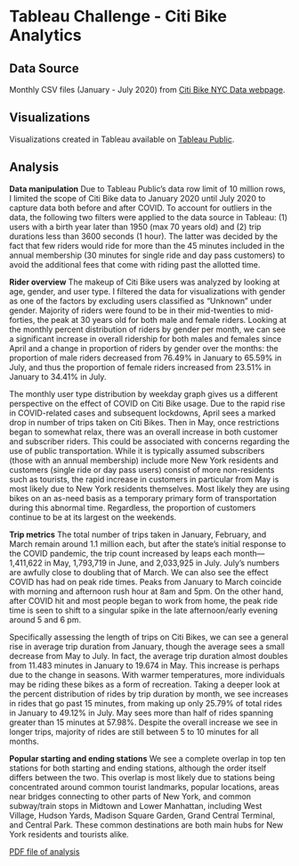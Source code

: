 # Tableau Challenge - Citi Bike Analytics
## Data Source
Monthly CSV files (January - July 2020) from [Citi Bike NYC Data webpage](https://www.citibikenyc.com/system-data).

## Visualizations
Visualizations created in Tableau available on [Tableau Public](https://public.tableau.com/profile/alysma#!/vizhome/CITIBIKE_16035920723180/CitiBikeAnalytics).

## Analysis
**Data manipulation**
Due to Tableau Public’s data row limit of 10 million rows, I limited the scope of Citi Bike data to January 2020 until July 2020 to capture data both before and after COVID. To account for outliers in the data, the following two filters were applied to the data source in Tableau: (1) users with a birth year later than 1950 (max 70 years old) and (2) trip durations less than 3600 seconds (1 hour). The latter was decided by the fact that few riders would ride for more than the 45 minutes included in the annual membership (30 minutes for single ride and day pass customers) to avoid the additional fees that come with riding past the allotted time.

**Rider overview**
The makeup of Citi Bike users was analyzed by looking at age, gender, and user type. I filtered the data for visualizations with gender as one of the factors by excluding users classified as “Unknown” under gender. Majority of riders were found to be in their mid-twenties to mid-forties, the peak at 30 years old for both male and female riders. Looking at the monthly percent distribution of riders by gender per month, we can see a significant increase in overall ridership for both males and females since April and a change in proportion of riders by gender over the months: the proportion of male riders decreased from 76.49% in January to 65.59% in July, and thus the proportion of female riders increased from 23.51% in January to 34.41% in July. 

The monthly user type distribution by weekday graph gives us a different perspective on the effect of COVID on Citi Bike usage. Due to the rapid rise in COVID-related cases and subsequent lockdowns, April sees a marked drop in number of trips taken on Citi Bikes. Then in May, once restrictions began to somewhat relax, there was an overall increase in both customer and subscriber riders. This could be associated with concerns regarding the use of public transportation. While it is typically assumed subscribers (those with an annual membership) include more New York residents and customers (single ride or day pass users) consist of more non-residents such as tourists, the rapid increase in customers in particular from May is most likely due to New York residents themselves. Most likely they are using bikes on an as-need basis as a temporary primary form of transportation during this abnormal time. Regardless, the proportion of customers continue to be at its largest on the weekends.

**Trip metrics**
The total number of trips taken in January, February, and March remain around 1.1 million each, but after the state’s initial response to the COVID pandemic, the trip count increased by leaps each month—1,411,622 in May, 1,793,719 in June, and 2,033,925 in July. July’s numbers are awfully close to doubling that of March. We can also see the effect COVID has had on peak ride times. Peaks from January to March coincide with morning and afternoon rush hour at 8am and 5pm. On the other hand, after COVID hit and most people began to work from home, the peak ride time is seen to shift to a singular spike in the late afternoon/early evening around 5 and 6 pm.

Specifically assessing the length of trips on Citi Bikes, we can see a general rise in average trip duration from January, though the average sees a small decrease from May to July. In fact, the average trip duration almost doubles from 11.483 minutes in January to 19.674 in May. This increase is perhaps due to the change in seasons. With warmer temperatures, more individuals may be riding these bikes as a form of recreation. Taking a deeper look at the percent distribution of rides by trip duration by month, we see increases in rides that go past 15 minutes, from making up only 25.79% of total rides in January to 49.12% in July. May sees more than half of rides spanning greater than 15 minutes at 57.98%. Despite the overall increase we see in longer trips, majority of rides are still between 5 to 10 minutes for all months.

**Popular starting and ending stations**
We see a complete overlap in top ten stations for both starting and ending stations, although the order itself differs between the two. This overlap is most likely due to stations being concentrated around common tourist landmarks, popular locations, areas near bridges connecting to other parts of New York, and common subway/train stops in Midtown and Lower Manhattan, including West Village, Hudson Yards, Madison Square Garden, Grand Central Terminal, and Central Park. These common destinations are both main hubs for New York residents and tourists alike.

[PDF file of analysis](citibikeanalysis.pdf)
